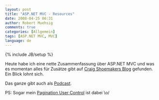 ```yaml
---
layout: post
title: "ASP.NET MVC - Resources"
date: 2008-04-25 06:31
author: Robert Muehsig
comments: true
categories: [Allgemein]
tags: [ASP.NET MVC, MVC]
language: de
---
```

{% include JB/setup %}
<p>Heute habe ich eine nette Zusammenfassung über ASP.NET MVC und was es momentan alles für Zusätze gibt auf <a href="http://weblogs.asp.net/craigshoemaker/archive/2008/04/24/47-asp-net-mvc-resources-to-rock-your-development.aspx">Craig Shoemakers Blog</a> gefunden. Ein Blick lohnt sich. </p> <p>Das ganze gibt auch als <a href="http://polymorphicpodcast.com/shows/mvcresources/">Podcast</a>.</p> <p>PS: Sogar mein <a href="{{BASE_PATH}}/2008/04/08/aspnet-mvc-pagination-view-user-control/">Pagination User Control</a> ist dabei \o/</p>
